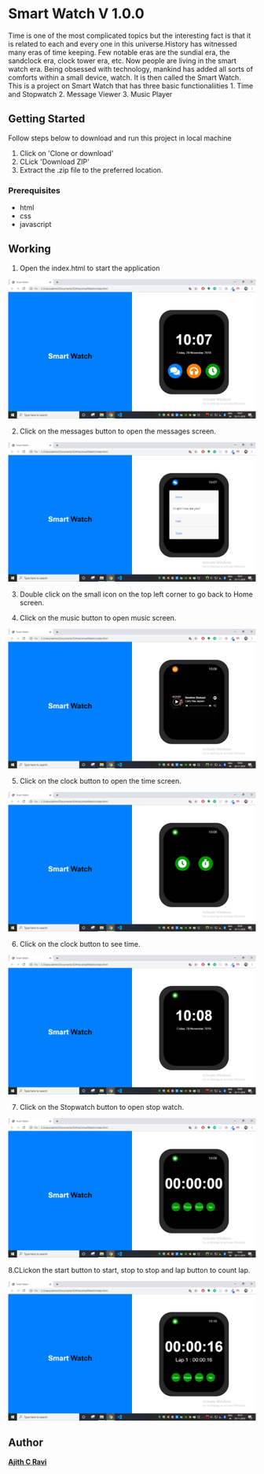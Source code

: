 # Smart Watch V 1.0.0

Time is one of the most complicated topics but the interesting fact is that it is related to each and every one in this universe.History has witnessed many eras of time keeping. Few notable eras are the sundial era, the sandclock era, clock tower era, etc. Now people are living in the smart watch era. Being obsessed with technology, mankind has added all sorts of comforts within a small device, watch. It is then called the Smart Watch. This is a project on Smart Watch that has three basic functionaliities 1. Time and Stopwatch 2. Message Viewer 3. Music Player 

## Getting Started

Follow steps below to download and run this project in local machine
1. Click on 'Clone or download'
2. CLick 'Download ZIP'
3. Extract the .zip file to the preferred location.

### Prerequisites

* html
* css
* javascript

## Working

1. Open the index.html to start the application

![Home Screen](images/Home.png)

2. Click on the messages button to open the messages screen.

![Messages](images/Message.png)

3. Double click on the small icon on the top left corner to go back to Home screen.

4. Click on the music button to open music screen.

![Music](images/Music.png)

5. Click on the clock button to open the time screen.

![TIme screen](images/Time.png)

6. Click on the clock button to see time.

![Time](images/ShowTime.png)


7. Click on the Stopwatch button to open stop watch.

![Stop Watch](images/StopWatch.png)

8.CLickon the start button to start, stop to stop and lap button to count lap.

![Lap](images/Lap.png)

## Author

[**Ajith C Ravi**](https://github.com/ajithcravi)

